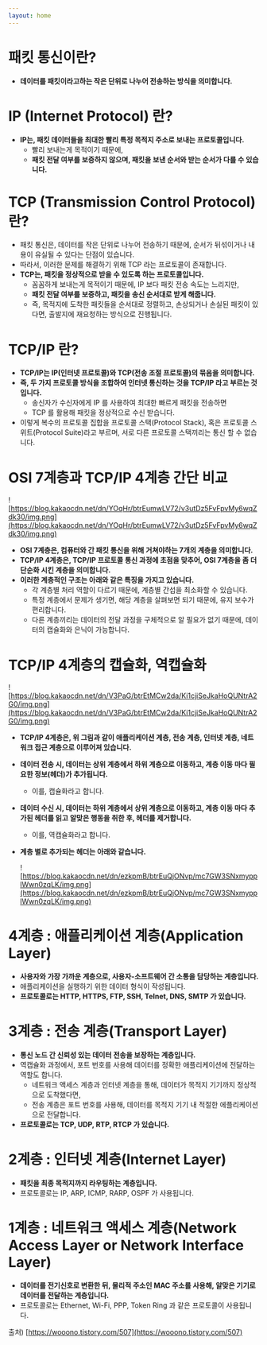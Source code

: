 ```yaml
---
layout: home
---
```

# 패킷 통신이란?

- **데이터를 패킷이라고하는 작은 단위로 나누어 전송하는 방식을 의미합니다.**

# IP (Internet Protocol) 란?

- **IP는, 패킷 데이터들을 최대한 빨리 특정 목적지 주소로 보내는 프로토콜입니다.**
    - 빨리 보내는게 목적이기 때문에,
    - **패킷 전달 여부를 보증하지 않으며, 패킷을 보낸 순서와 받는 순서가 다를 수 있습니다.**

# TCP (Transmission Control Protocol) 란?

- 패킷 통신은, 데이터를 작은 단위로 나누어 전송하기 때문에, 순서가 뒤섞이거나 내용이 유실될 수 있다는 단점이 있습니다.
- 따라서, 이러한 문제를 해결하기 위해 TCP 라는 프로토콜이 존재합니다.
- **TCP는, 패킷을 정상적으로 받을 수 있도록 하는 프로토콜입니다.**
    - 꼼꼼하게 보내는게 목적이기 때문에, IP 보다 패킷 전송 속도는 느리지만,
    - **패킷 전달 여부를 보증하고, 패킷을 송신 순서대로 받게 해줍니다.**
    - 즉, 목적지에 도착한 패킷들을 순서대로 정렬하고, 손상되거나 손실된 패킷이 있다면, 출발지에 재요청하는 방식으로 진행됩니다.

# TCP/IP 란?

- **TCP/IP는 IP(인터넷 프로토콜)와 TCP(전송 조절 프로토콜)의 묶음을 의미합니다.**
- **즉, 두 가지 프로토콜 방식을 조합하여 인터넷 통신하는 것을 TCP/IP 라고 부르는 것입니다.**
    - 송신자가 수신자에게 IP 를 사용하여 최대한 빠르게 패킷을 전송하면
    - TCP 를 활용해 패킷을 정상적으로 수신 받습니다.
- 이렇게 복수의 프로토콜 집합을 프로토콜 스택(Protocol Stack), 혹은 프로토콜 스위트(Protocol Suite)라고 부르며, 서로 다른 프로토콜 스택끼리는 통신 할 수 없습니다.

# OSI 7계층과 **TCP/IP 4계층 간단 비교**

![https://blog.kakaocdn.net/dn/YOqHr/btrEumwLV72/v3utDz5FvFpvMy6wqZdk30/img.png](https://blog.kakaocdn.net/dn/YOqHr/btrEumwLV72/v3utDz5FvFpvMy6wqZdk30/img.png)

- **OSI 7계층은, 컴퓨터와 간 패킷 통신을 위해 거쳐야하는 7개의 계층을 의미합니다.**
- **TCP/IP 4계층은, TCP/IP 프로토콜 통신 과정에 초점을 맞추어, OSI 7계층을 좀 더 단순화 시킨 계층을 의미합니다.**
- **이러한 계층적인 구조는 아래와 같은 특징을 가지고 있습니다.**
    - 각 계층별 처리 역할이 다르기 때문에, 계층별 간섭을 최소화할 수 있습니다.
    - 특정 계층에서 문제가 생기면, 해당 계층을 살펴보면 되기 때문에, 유지 보수가 편리합니다.
    - 다른 계층끼리는 데이터의 전달 과정을 구체적으로 알 필요가 없기 때문에, 데이터의 캡슐화와 은닉이 가능합니다.

# TCP/IP 4계층의 캡슐화, 역캡슐화

![https://blog.kakaocdn.net/dn/V3PaG/btrEtMCw2da/Ki1cjiSeJkaHoQUNtrA2G0/img.png](https://blog.kakaocdn.net/dn/V3PaG/btrEtMCw2da/Ki1cjiSeJkaHoQUNtrA2G0/img.png)

- **TCP/IP 4계층은, 위 그림과 같이 애플리케이션 계층, 전송 계층, 인터넷 계층, 네트워크 접근 계층으로 이루어져 있습니다.**
- **데이터 전송 시, 데이터는 상위 계층에서 하위 계층으로 이동하고, 계층 이동 마다 필요한 정보(헤더)가 추가됩니다.**
    - 이를, 캡슐화라고 합니다.
- **데이터 수신 시, 데이터는 하위 계층에서 상위 계층으로 이동하고, 계층 이동 마다 추가된 헤더를 읽고 알맞은 행동을 취한 후, 헤더를 제거합니다.**
    - 이를, 역캡슐화라고 합니다.
- **계층 별로 추가되는 헤더는 아래와 같습니다.**
    
    ![https://blog.kakaocdn.net/dn/ezkpmB/btrEuQjONvp/mc7GW3SNxmypplWwn0zqLK/img.png](https://blog.kakaocdn.net/dn/ezkpmB/btrEuQjONvp/mc7GW3SNxmypplWwn0zqLK/img.png)
    

# 4계층 : 애플리케이션 계층(Application Layer)

- **사용자와 가장 가까운 계층으로, 사용자-소프트웨어 간 소통을 담당하는 계층입니다.**
- 애플리케이션을 실행하기 위한 데이터 형식이 작성됩니다.
- **프로토콜로는 HTTP, HTTPS, FTP, SSH, Telnet, DNS, SMTP 가 있습니다.**

# **3계층 : 전송 계층(Transport Layer)**

- **통신 노드 간 신뢰성 있는 데이터 전송을 보장하는 계층입니다.**
- 역캡슐화 과정에서, 포트 번호를 사용해 데이터를 정확한 애플리케이션에 전달하는 역할도 합니다.
    - 네트워크 액세스 계층과 인터넷 계층을 통해, 데이터가 목적지 기기까지 정상적으로 도착했다면,
    - 전송 계층은 포트 번호를 사용해, 데이터를 목적지 기기 내 적절한 에플리케이션으로 전달합니다.
- **프로토콜로는 TCP, UDP, RTP, RTCP 가 있습니다.**

# 2계층 : 인터넷 계층(Internet Layer)

- **패킷을 최종 목적지까지 라우팅하는 계층입니다.**
- 프로토콜로는 IP, ARP, ICMP, RARP, OSPF 가 사용됩니다.

# 1계층 : 네트워크 액세스 계층(Network Access Layer or Network Interface Layer)

- **데이터를 전기신호로 변환한 뒤, 물리적 주소인 MAC 주소를 사용해, 알맞은 기기로 데이터를 전달하는 계층입니다.**
- 프로토콜로는 Ethernet, Wi-Fi, PPP, Token Ring 과 같은 프로토콜이 사용됩니다.

출처) [https://wooono.tistory.com/507](https://wooono.tistory.com/507)